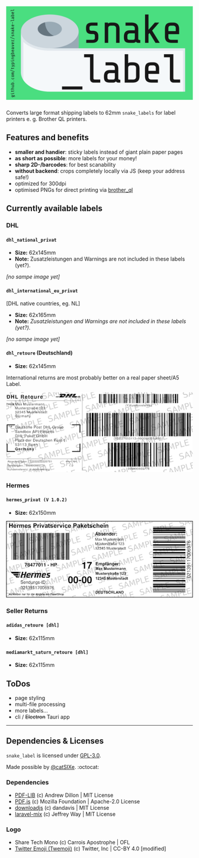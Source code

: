 # [![`snake_label`](/img/snake_label_header.webp)](https://snake-label.de)
Converts large format shipping labels to 62mm `snake_labels` for label printers e. g. Brother QL printers.

## Features and benefits
- **smaller and handier**: sticky labels instead of giant plain paper pages
- **as short as possible**: more labels for your money!
- **sharp 2D-/barcodes**: for best scanability
- **without backend**: crops completely locally via JS (keep your address safe!)
- optimized for 300dpi
- optimised PNGs for direct printing via [brother_ql](https://github.com/pklaus/brother_ql)


Currently available labels
---------------------------

### DHL

#### `dhl_national_privat`
- **Size:** 62x145mm
- **Note:** Zusatzleistungen and Warnings are not included in these labels (yet?).

_[no sampe image yet]_
<!-- ![Sample Image]() -->


#### `dhl_international_eu_privat`
[DHL native countries, eg. NL]
- **Size:** 62x165mm
- **Note:** *Zusatzleistungen and Warnings are not included in these labels (yet?).*

_[no sampe image yet]_
<!-- ![Sample Image]() -->

#### `dhl_retoure` (Deutschland)
- **Size:** 62x145mm

International returns are most probably better on a real paper sheet/A5 Label.

![Sample Image](img/samples/dhl_retoure.png)

### Hermes

#### `hermes_privat (V 1.0.2)`
- **Size:** 62x150mm

![Sample Image](img/samples/hermes_privat.png)

### Seller Returns

#### `adidas_retoure [dhl]`
- **Size:** 62x115mm

#### `mediamarkt_saturn_retoure [dhl]`
- **Size:** 62x115mm


## ToDos
- page styling
- multi-file processing
- more labels...
- cli / ~~Electron~~ Tauri app

---
## Dependencies & Licenses
`snake_label` is licensed under [GPL-3.0](LICENSE).

Made possible by [@catSIXe](https://github.com/cheetahdotcat). :octocat:

### Dependencies
- [PDF-LIB](https://github.com/Hopding/pdf-lib) (c) Andrew Dillon | MIT License
- [PDF.js](https://github.com/mozilla/pdf.js) (c) Mozilla Foundation | Apache-2.0 License
- [downloadjs](https://github.com/rndme/download) (c) dandavis | MIT License
- [laravel-mix](https://github.com/laravel-mix/laravel-mix) (c) Jeffrey Way | MIT License

### Logo
 - Share Tech Mono (c) Carrois Apostrophe | OFL
 - [Twitter Emoji (Twemoji)](https://github.com/twitter/twemoji) (c) Twitter, Inc | CC-BY 4.0 [modified]
